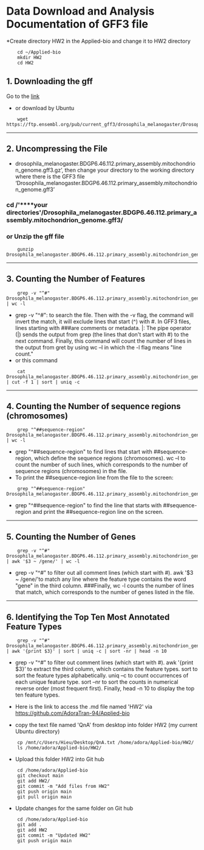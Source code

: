 # Data Download and Analysis Documentation of GFF3 file
*Create directory HW2 in the Applied-bio and change it to HW2 directory
````
    cd ~/Applied-bio
    mkdir HW2
    cd HW2
````
## 1. Downloading the gff 
Go to the 
[link](https://ftp.ensembl.org/pub/current_gff3/drosophila_melanogaster/Drosophila_melanogaster.BDGP6.46.112.primary_assembly.mitochondrion_genome.gff3.gz
)
* or download by Ubuntu
````
    wget https://ftp.ensembl.org/pub/current_gff3/drosophila_melanogaster/Drosophila_melanogaster.BDGP6.46.112.primary_assembly.mitochondrion_genome.gff3.gz
````
---
## 2. Uncompressing the File 
* drosophila_melanogaster.BDGP6.46.112.primary_assembly.mitochondrion_genome.gff3.gz’, then change your directory to the working directory where there is the GFF3 file ‘Drosophila_melanogaster.BDGP6.46.112.primary_assembly.mitochondrion_genome.gff3’
### cd /'****your directories'/Drosophila_melanogaster.BDGP6.46.112.primary_assembly.mitochondrion_genome.gff3/
### or Unzip the gff file
````
    gunzip Drosophila_melanogaster.BDGP6.46.112.primary_assembly.mitochondrion_genome.gff3
````
---
## 3. Counting the Number of Features
````
    grep -v "^#" Drosophila_melanogaster.BDGP6.46.112.primary_assembly.mitochondrion_genome.gff3 | wc -l
````
* grep -v "^#": to search the file. Then with the -v flag, the command will invert the match, it will exclude lines that start (^) with #. In GFF3 files, lines starting with ###are comments or metadata. |: The pipe operator (|) sends the output from grep (the lines that don't start with #) to the next command. Finally, this command will count the number of lines in the output from gret by using wc –l in which the -l flag means "line count."
* or this command
````
    cat Drosophila_melanogaster.BDGP6.46.112.primary_assembly.mitochondrion_genome.gff3 | cut -f 1 | sort | uniq -c 
````
---
## 4. Counting the Number of sequence regions (chromosomes) 
````
    grep "^##sequence-region" Drosophila_melanogaster.BDGP6.46.112.primary_assembly.mitochondrion_genome.gff3 | wc -l
````
* grep "^##sequence-region" to find lines that start with ##sequence-region, which define the sequence regions (chromosomes). wc –l to count the number of such lines, which corresponds to the number of sequence regions (chromosomes) in the file.
* To print the ##sequence-region line from the file to the screen:
````
    grep "^##sequence-region" Drosophila_melanogaster.BDGP6.46.112.primary_assembly.mitochondrion_genome.gff3
````
* grep "^##sequence-region" to find the line that starts with ##sequence-region and print the ##sequence-region line on the screen.
---
## 5. Counting the Number of Genes
````
    grep -v "^#" Drosophila_melanogaster.BDGP6.46.112.primary_assembly.mitochondrion_genome.gff3 | awk '$3 ~ /gene/' | wc -l
````
* grep -v "^#" to filter out all comment lines (which start with #). awk '$3 ~ /gene/'to match any line where the feature type contains the word "gene" in the third column. ###Finally, wc -l counts the number of lines that match, which corresponds to the number of genes listed in the file.
---
## 6. Identifying the Top Ten Most Annotated Feature Types
````
    grep -v "^#" Drosophila_melanogaster.BDGP6.46.112.primary_assembly.mitochondrion_genome.gff3 | awk '{print $3}' | sort | uniq -c | sort -nr | head -n 10
````
* grep -v "^#" to filter out comment lines (which start with #). awk '{print $3}’ to extract the third column, which contains the feature types. sort to sort the feature types alphabetically. uniq –c to count occurrences of each unique feature type. sort –nr to sort the counts in numerical reverse order (most frequent first). Finally, head -n 10 to display the top ten feature types.

* Here is the link to access the .md file named 'HW2' via https://github.com/AdoraTran-94/Applied-bio

* copy the text file named 'QnA' from desktop into folder HW2 (my current Ubuntu directory)
````
    cp /mnt/c/Users/Hieu/Desktop/QnA.txt /home/adora/Applied-bio/HW2/
    ls /home/adora/Applied-bio/HW2/
````

* Upload this folder HW2 into Git hub
````
    cd /home/adora/Applied-bio
	git checkout main
	git add HW2/
	git commit -m "Add files from HW2"
	git push origin main
	git pull origin main
````
* Update changes for the same folder on Git hub
````
    cd /home/adora/Applied-bio
    git add .
    git add HW2
    git commit -m "Updated HW2"
    git push origin main
````

